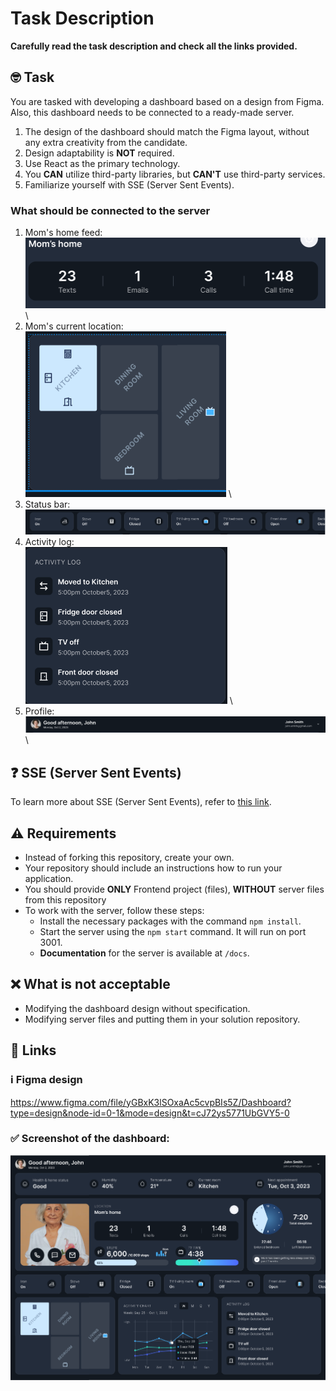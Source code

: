 # Task Description

**Carefully read the task description and check all the links provided.**

## 🤓 Task
You are tasked with developing a dashboard based on a design from Figma. Also, this dashboard needs to be connected to a ready-made server.

1. The design of the dashboard should match the Figma layout, without any extra creativity from the candidate.
2. Design adaptability is **NOT** required.
3. Use React as the primary technology.
4. You **CAN** utilize third-party libraries, but **CAN'T** use third-party services.
5. Familiarize yourself with SSE (Server Sent Events).

### What should be connected to the server

1. Mom's home feed: \
![Feed](feed-screenshot.png) \
2. Mom's current location: \
![Location](location-screenshot.png) \
3. Status bar: \
![Status](status-screenshot.png)
4. Activity log: \
![Activity](activity-screenshot.png) \
5. Profile: \
![Profile](profile-screenshot.png) \

## ❓ SSE (Server Sent Events)
To learn more about SSE (Server Sent Events), refer to [this link](https://developer.mozilla.org/en-US/docs/Web/API/Server-sent_events/Using_server-sent_events).

## ⚠️ Requirements
- Instead of forking this repository, create your own.
- Your repository should include an instructions how to run your application. 
- You should provide **ONLY** Frontend project (files), **WITHOUT** server files from this repository
- To work with the server, follow these steps:
  - Install the necessary packages with the command `npm install`.
  - Start the server using the `npm start` command. It will run on port 3001.
  - **Documentation** for the server is available at `/docs`.

## ❌ What is not acceptable
- Modifying the dashboard design without specification.
- Modifying server files and putting them in your solution repository. 

## 🤔 Links
### ℹ️ Figma design
https://www.figma.com/file/yGBxK3lSOxaAc5cvpBIs5Z/Dashboard?type=design&node-id=0-1&mode=design&t=cJ72ys5771UbGVY5-0

### ✅ Screenshot of the dashboard: 
![Dashboard](dashboard-screenshot.png)